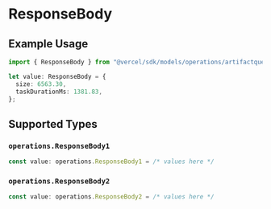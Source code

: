 # ResponseBody

## Example Usage

```typescript
import { ResponseBody } from "@vercel/sdk/models/operations/artifactquery.js";

let value: ResponseBody = {
  size: 6563.30,
  taskDurationMs: 1381.83,
};
```

## Supported Types

### `operations.ResponseBody1`

```typescript
const value: operations.ResponseBody1 = /* values here */
```

### `operations.ResponseBody2`

```typescript
const value: operations.ResponseBody2 = /* values here */
```

